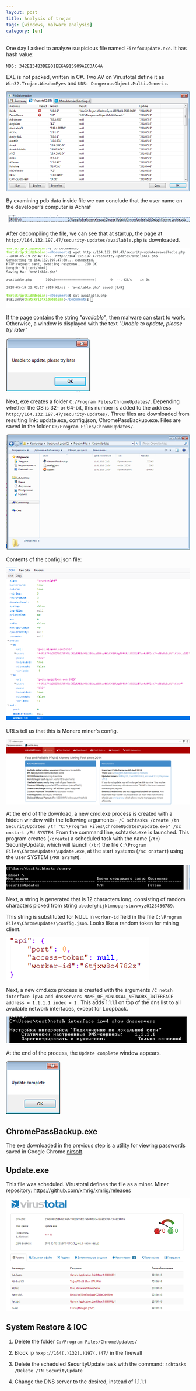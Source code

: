```yaml
---
layout: post
title: Analysis of trojan
tags: [windows, malware analysis]
category: [en]
---
```


One day I asked to analyze suspicious file named `FirefoxUpdate.exe`. It has hash value:

`MD5: 342E134B3DE901EE6A915909AECDAC4A`

EXE is not packed, written in C#. Two AV on Virustotal define it as `Win32.Trojan.WisdomEyes` and `UDS: DangerousObject.Multi.Generic`.

![Virustotal](/assets/images/ru/FirefoxUpdate/imgs/virustotal.png)

By examining pdb data inside file we can conclude that the user name on the developer's computer is Achraf

![pdb_path](/assets/images/ru/FirefoxUpdate/imgs/PDB_path.png)

  After decompiling the file, we can see that at startup, the page at `http://164.132.197.47/security-updates/available.php` is downloaded.

![AvailableChecking](/assets/images/ru/FirefoxUpdate/imgs/screenshot-from-2018-05-19-22-.png)

If the page contains the string _"available"_, then malware can start to work. Otherwise, a window is displayed with the text _"Unable to update, please try later"_

![UnableToUpdate](/assets/images/ru/FirefoxUpdate/imgs/Unable_to_update.png)

Next, exe creates a folder `C:/Program Files/ChromeUpdates/`. Depending whether the OS is 32- or 64-bit, this number is added to the address `http://164.132.197.47/security-updates/`. Three files are downloaded from resulting link: update.exe, config.json, ChromePassBackup.exe. Files are saved in the folder `C:/Program Files/ChromeUpdates/`.

![ChromeUpdateFolder](/assets/images/ru/FirefoxUpdate/imgs/ChromeUpdatesFolder.png)

Contents of the config.json file:

![Config json](/assets/images/ru/FirefoxUpdate/imgs/Config-json.png)

URLs tell us that this is Monero miner's config.

![MoneroSite](/assets/images/ru/FirefoxUpdate/imgs/Monero_site.png)

At the end of the download, a new cmd.exe process is created with a hidden window with the following arguments - `/C schtasks /create /tn SecurityUpdates /tr "C:\Program Files\ChromeUpdates\update.exe" /sc onstart /RU SYSTEM`.
From the command line, schtasks.exe is launched. This program creates (`/create`) a scheduled task with the name (`/tn`) SecurityUpdate, which will launch (`/tr`) the file `C:\Program Files\ChromeUpdates\update.exe`, at the start systems (`/sc onstart`) using the user SYSTEM (`/RU SYSTEM`).

![schtask](/assets/images/ru/FirefoxUpdate/imgs/schtasks.png)

Next, a string is generated that is 12 characters long, consisting of random characters picked from string `abcdefghijklmnopqrstuvwxyz0123456789`.

This string is substituted for NULL in `worker-id` field in the file `C:\Program Files\ChromeUpdates\config.json`. Looks like a random token for mining client.

![WorkerIdUrl](/assets/images/ru/FirefoxUpdate/imgs/Worker-id-url.png)

Next, a new cmd.exe process is created with the arguments `/C netsh interface ipv4 add dnsservers
NAME_OF_NONLOCAL_NETWORK_INTERFACE address = 1.1.1.1 index = 1.` This adds 1.1.1.1 on top of the dns list to all available network interfaces, except for Loopback.

![netsh](/assets/images/ru/FirefoxUpdate/imgs/netsh_dns.png)

At the end of the process, the `Update complete` window appears.

![UpdateComplete](/assets/images/ru/FirefoxUpdate/imgs/Update_Complite.png)

## ChromePassBackup.exe

The exe downloaded in the previous step is a utility for viewing passwords saved in Google Chrome [nirsoft](https://www.nirsoft.net/utils/chromepass.html).

## Update.exe

This file was scheduled. Virustotal defines the file as a miner. Miner repository: https://github.com/xmrig/xmrig/releases

![VirusTotalUpdate](/assets/images/ru/FirefoxUpdate/imgs/Update_EXE_Virustotal.png)

## System Restore & IOC

1) Delete the folder `C:/Program Files/ChromeUpdates/`

2) Block ip `hxxp://164(.)132(.)197(.)47/` in the firewall

3) Delete the scheduled SecurityUpdate task with the command:
`schtasks /Delete /TN SecurityUpdate`

4) Change the DNS server to the desired, instead of 1.1.1.1